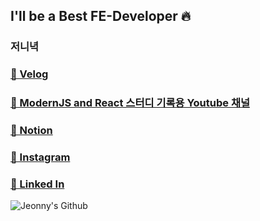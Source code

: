 
## I'll be a Best FE-Developer 🔥
### 저니녁

### <a href="https://velog.io/@jeon__ih" target="_blank">🔗 Velog</a>
### <a href="[https://velog.io/@jeon__ih](https://www.youtube.com/channel/UCdUqEj-gmY_sbgHw9iqdSlg)" target="_blank">🔗 ModernJS and React 스터디 기록용 Youtube 채널</a>
### <a href="https://dev-jeon.notion.site/ac79d69afb9641cf8866906d7b6bcd41" target="_blank">🔗 Notion</a>
### <a href="https://instagram.com/jeon__ih" target="_blank">🔗 Instagram</a>
### <a href="https://www.linkedin.com/in/%EC%9D%B8%ED%98%81-%EC%A0%84-2494a8241/" target="_blank">🔗 Linked In</a>

![Jeonny's Github](https://github-readme-stats.vercel.app/api?username=wjs5025&show_icons=true&theme=merko)


